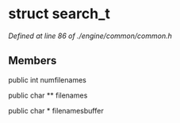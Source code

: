 # struct search_t

*Defined at line 86 of ./engine/common/common.h*

## Members

public int numfilenames

public char ** filenames

public char * filenamesbuffer



